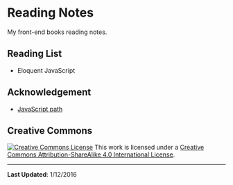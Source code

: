# Reading Notes

My front-end books reading notes. 

## Reading List

+ Eloquent JavaScript

## Acknowledgement

+ [JavaScript path](https://github.com/javascript-society/javascript-path)

## Creative Commons

<a href="http://creativecommons.org/licenses/by-sa/4.0/" rel="license"><img style="border-width: 0;" src="https://i.creativecommons.org/l/by-sa/4.0/88x31.png" alt="Creative Commons License" /></a>
This work is licensed under a <a href="http://creativecommons.org/licenses/by-sa/4.0/" rel="license">Creative Commons Attribution-ShareAlike 4.0 International License</a>.

---

**Last Updated**: 1/12/2016

